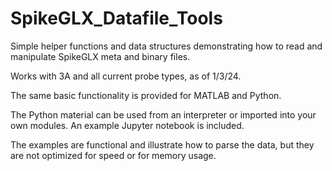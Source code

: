 # SpikeGLX_Datafile_Tools

Simple helper functions and data structures demonstrating how to read and manipulate SpikeGLX meta and binary files.

Works with 3A and all current probe types, as of 1/3/24.

The same basic functionality is provided for MATLAB and Python.

The Python material can be used from an interpreter or imported into your own modules. An example Jupyter notebook is included.

The examples are functional and illustrate how to parse the data, but they are not optimized for speed or for memory usage.
